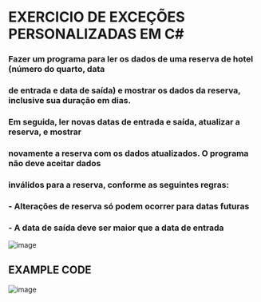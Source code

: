 # EXERCICIO DE EXCEÇÕES PERSONALIZADAS EM C#

### Fazer um programa para ler os dados de uma reserva de hotel (número do quarto, data
### de entrada e data de saída) e mostrar os dados da reserva, inclusive sua duração em dias.
### Em seguida, ler novas datas de entrada e saída, atualizar a reserva, e mostrar
### novamente a reserva com os dados atualizados. O programa não deve aceitar dados
### inválidos para a reserva, conforme as seguintes regras:
### - Alterações de reserva só podem ocorrer para datas futuras
### - A data de saída deve ser maior que a data de entrada

![image](https://github.com/user-attachments/assets/3585d691-a037-416d-a00b-a00fc390e0d1)

## EXAMPLE CODE
![image](https://github.com/user-attachments/assets/a7829909-95b4-4c22-b030-f3ab4a3b26c2)

